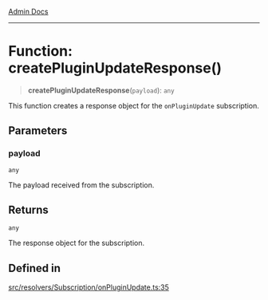 [Admin Docs](/)

***

# Function: createPluginUpdateResponse()

> **createPluginUpdateResponse**(`payload`): `any`

This function creates a response object for the `onPluginUpdate` subscription.

## Parameters

### payload

`any`

The payload received from the subscription.

## Returns

`any`

The response object for the subscription.

## Defined in

[src/resolvers/Subscription/onPluginUpdate.ts:35](https://github.com/Suyash878/talawa-api/blob/cfd688207611ba245c99edd8dbaccb2cdbf6a043/src/resolvers/Subscription/onPluginUpdate.ts#L35)
